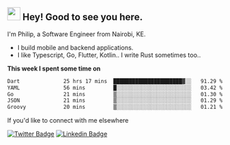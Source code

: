 <h2><img src="https://slackmojis.com/emojis/3643-cool-doge/download" width="30"/> Hey! Good to see you here.</h2>

<p>I'm Philip, a Software Engineer from Nairobi, KE. 

- I build mobile and backend applications.
- I like Typescript, Go, Flutter, Kotlin.. I write Rust sometimes too..</p>

**This week I spent some time on**
<!--START_SECTION:waka-->

```txt
Dart              25 hrs 17 mins  ██████████████████████▓░░   91.29 %
YAML              56 mins         █░░░░░░░░░░░░░░░░░░░░░░░░   03.42 %
Go                21 mins         ▒░░░░░░░░░░░░░░░░░░░░░░░░   01.30 %
JSON              21 mins         ▒░░░░░░░░░░░░░░░░░░░░░░░░   01.29 %
Groovy            20 mins         ▒░░░░░░░░░░░░░░░░░░░░░░░░   01.21 %
```

<!--END_SECTION:waka-->

If you'd like to connect with me elsewhere

[![Twitter Badge](https://img.shields.io/badge/-Twitter-1ca0f1?style=flat-square&labelColor=1ca0f1&logo=twitter&logoColor=white&link=https://twitter.com/_diogorodrigues)](https://twitter.com/kimathiphil)  [![Linkedin Badge](https://img.shields.io/badge/-LinkedIn-blue?style=flat-square&logo=Linkedin&logoColor=white&link=https://www.linkedin.com/in/philip-kimathi-2604a9114/)](https://www.linkedin.com/in/philip-kimathi-2604a9114/)
